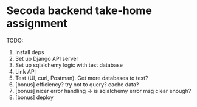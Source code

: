 # Secoda backend take-home assignment

TODO:
1. Install deps
2. Set up Django API server
3. Set up sqlalchemy logic with test database
4. Link API
5. Test (UI, curl, Postman). Get more databases to test?
6. [bonus] efficiency? try not to query? cache data?
7. [bonus] nicer error handling -> is sqlalchemy error msg clear enough?
8. [bonus] deploy